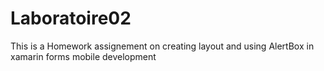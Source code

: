 # Laboratoire02

This is a Homework assignement on creating layout and using AlertBox in xamarin forms mobile development
